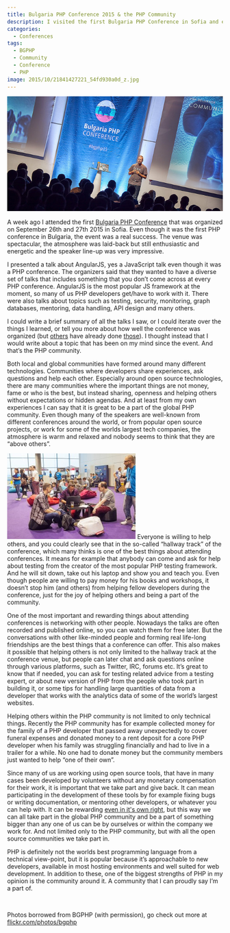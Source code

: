 ```yaml
---
title: Bulgaria PHP Conference 2015 & the PHP Community
description: I visited the first Bulgaria PHP Conference in Sofia and experienced the PHP community first hand.
categories:
  - Conferences
tags:
  - BGPHP
  - Community
  - Conference
  - PHP
image: 2015/10/21841427221_54fd930a0d_z.jpg
---
```


<a href="https://www.flickr.com/photos/bgphp/21841427221/"><img class="alignnone" src="/assets/images/2015/10/21841427221_54fd930a0d_z.jpg" width="640" /></a>

A week ago I attended the first [Bulgaria PHP Conference](http://www.bgphp.org/) that was organized on September 26th and 27th 2015 in Sofia. Even though it was the first PHP conference in Bulgaria, the event was a real success. The venue was spectacular, the atmosphere was laid-back but still enthusiastic and energetic and the speaker line-up was very impressive.

<!--more-->

I presented a talk about AngularJS, yes a JavaScript talk even though it was a PHP conference. The organizers said that they wanted to have a diverse set of talks that includes something that you don’t come across at every PHP conference. AngularJS is the most popular JS framework at the moment, so many of us PHP developers get/have to work with it. There were also talks about topics such as testing, security, monitoring, graph databases, mentoring, data handling, API design and many others.

I could write a brief summary of all the talks I saw, or I could iterate over the things I learned, or tell you more about how well the conference was organized (but [others](http://devwp.eu/bulgaria-php-conference-day-1-recap/) have already done [those](http://andreas.heigl.org/2015/09/28/bulgaria-php-conference/)). I thought instead that I would write about a topic that has been on my mind since the event. And that’s the PHP community.

Both local and global communities have formed around many different technologies. Communities where developers share experiences, ask questions and help each other. Especially around open source technologies, there are many communities where the important things are not money, fame or who is the best, but instead sharing, openness and helping others without expectations or hidden agendas. And at least from my own experiences I can say that it is great to be a part of the global PHP community. Even though many of the speakers are well-known from different conferences around the world, or from popular open source projects, or work for some of the worlds largest tech companies, the atmosphere is warm and relaxed and nobody seems to think that they are “above others”.

<a href="https://www.flickr.com/photos/bgphp/21820010222/"><img class="alignright" src="/assets/images/2015/10/21820010222_7bceb3326a_o-300x200.jpg" width="300" /></a>
Everyone is willing to help others, and you could clearly see that in the so-called “hallway track” of the conference, which many thinks is one of the best things about attending conferences. It means for example that anybody can come and ask for help about testing from the creator of the most popular PHP testing framework. And he will sit down, take out his laptop and show you and teach you. Even though people are willing to pay money for his books and workshops, it doesn’t stop him (and others) from helping fellow developers during the conference, just for the joy of helping others and being a part of the community.

One of the most important and rewarding things about attending conferences is networking with other people. Nowadays the talks are often recorded and published online, so you can watch them for free later. But the conversations with other like-minded people and forming real life-long friendships are the best things that a conference can offer. This also makes it possible that helping others is not only limited to the hallway track at the conference venue, but people can later chat and ask questions online through various platforms, such as Twitter, IRC, forums etc. It’s great to know that if needed, you can ask for testing related advice from a testing expert, or about new version of PHP from the people who took part in building it, or some tips for handling large quantities of data from a developer that works with the analytics data of some of the world’s largest websites.

Helping others within the PHP community is not limited to only technical things. Recently the PHP community has for example collected money for the family of a PHP developer that passed away unexpectedly to cover funeral expenses and donated money to a rent deposit for a core PHP developer when his family was struggling financially and had to live in a trailer for a while. No one had to donate money but the community members just wanted to help “one of their own”.

Since many of us are working using open source tools, that have in many cases been developed by volunteers without any monetary compensation for their work, it is important that we take part and give back. It can mean participating in the development of these tools by for example fixing bugs or writing documentation, or mentoring other developers, or whatever you can help with. It can be rewarding [even in it's own right](http://www.erikaheidi.com/blog/the-real-benefits-of-engaging-in-open-source), but this way we can all take part in the global PHP community and be a part of something bigger than any one of us can be by ourselves or within the company we work for. And not limited only to the PHP community, but with all the open source communities we take part in.

PHP is definitely not the worlds best programming language from a technical view-point, but it is popular because it’s approachable to new developers, available in most hosting environments and well suited for web development. In addition to these, one of the biggest strengths of PHP in my opinion is the community around it. A community that I can proudly say I’m a part of.

&nbsp;

Photos borrowed from BGPHP (with permission), go check out more at [flickr.com/photos/bgphp](https://www.flickr.com/photos/bgphp)

